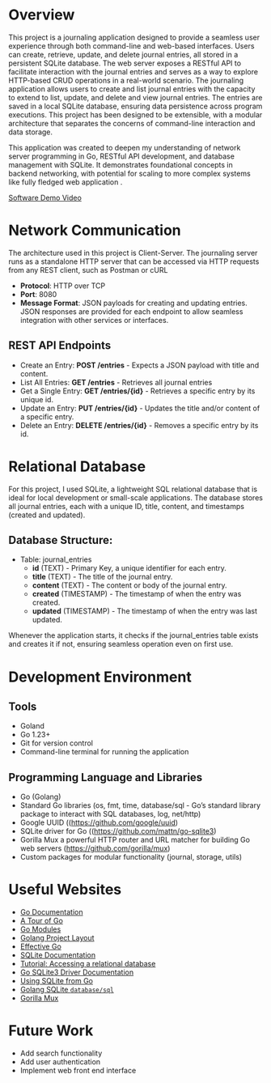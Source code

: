 # Overview
This project is a journaling application designed to provide a seamless user experience through both command-line and web-based interfaces. 
Users can create, retrieve, update, and delete journal entries, all stored in a persistent SQLite database. 
The web server exposes a RESTful API to facilitate interaction with the journal entries and serves as a way to explore HTTP-based CRUD operations in a real-world scenario.
The journaling application allows users to create and list journal entries with the capacity to extend to list, update, and delete and view journal entries. 
The entries are saved in a local SQLite database, ensuring data persistence across program executions. 
This project has been designed to be extensible, with a modular architecture that separates the concerns of command-line interaction and data storage.

This application was created to deepen my understanding of network server programming in Go, RESTful API development, and database management with SQLite. 
It demonstrates foundational concepts in backend networking, with potential for scaling to more complex systems like fully fledged web application .

[Software Demo Video](https://youtu.be/K_7iwzL7ORE)

# Network Communication
The architecture used in this project is Client-Server. 
The journaling server runs as a standalone HTTP server that can be accessed via HTTP requests from any REST client, such as Postman or cURL
  - **Protocol**: HTTP over TCP
  - **Port**: 8080
  - **Message Format**: JSON payloads for creating and updating entries. JSON responses are provided for each endpoint to allow seamless integration with other services or interfaces.

## REST API Endpoints
  - Create an Entry: **POST /entries** - Expects a JSON payload with title and content.
  - List All Entries: **GET /entries** - Retrieves all journal entries
  - Get a Single Entry: **GET /entries/{id}** - Retrieves a specific entry by its unique id.
  - Update an Entry: **PUT /entries/{id}** - Updates the title and/or content of a specific entry.
  - Delete an Entry: **DELETE /entries/{id}** - Removes a specific entry by its id.


# Relational Database
For this project, I used SQLite, a lightweight SQL relational database that is ideal for local development or small-scale applications. The database stores all journal entries, each with a unique ID, title, content, and timestamps (created and updated).

## Database Structure:
- Table: journal_entries
    - **id** (TEXT) - Primary Key, a unique identifier for each entry.
    - **title** (TEXT) - The title of the journal entry.
    - **content** (TEXT) - The content or body of the journal entry.
    - **created** (TIMESTAMP) - The timestamp of when the entry was created.
    - **updated** (TIMESTAMP) - The timestamp of when the entry was last updated.

Whenever the application starts, it checks if the journal_entries table exists and creates it if not, ensuring seamless operation even on first use.

# Development Environment

## Tools
- Goland
- Go 1.23+
- Git for version control
- Command-line terminal for running the application

## Programming Language and Libraries
- Go (Golang)
- Standard Go libraries (os, fmt, time, database/sql - Go’s standard library package to interact with SQL databases, log, net/http)
- Google UUID ((https://github.com/google/uuid)
- SQLite driver for Go ((https://github.com/mattn/go-sqlite3)
- Gorilla Mux a powerful HTTP router and URL matcher for building Go web servers (https://github.com/gorilla/mux)
- Custom packages for modular functionality (journal, storage, utils)

# Useful Websites

- [Go Documentation](https://golang.org/doc/)
- [A Tour of Go](https://go.dev/tour/list)
- [Go Modules](https://blog.golang.org/using-go-modules)
- [Golang Project Layout](https://github.com/golang-standards/project-layout)
- [Effective Go](https://golang.org/doc/effective_go.html)
- [SQLite Documentation](https://www.sqlite.org/docs.html)
- [Tutorial: Accessing a relational database](https://go.dev/doc/tutorial/database-access)
- [Go SQLite3 Driver Documentation](https://pkg.go.dev/github.com/mattn/go-sqlite3)
- [Using SQLite from Go](https://practicalgobook.net/posts/go-sqlite-no-cgo/)
- [Golang SQLite `database/sql`](https://earthly.dev/blog/golang-sqlite/)
- [Gorilla Mux](https://github.com/gorilla/mux)

# Future Work

- Add search functionality
- Add user authentication 
- Implement web front end interface